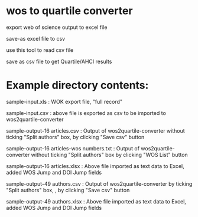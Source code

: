 # wos to quartile converter
export web of science output to excel file

save-as excel file to csv

use this tool to read csv file

save as csv file to get Quartile/AHCI results

# Example directory contents:
sample-input.xls : WOK export file, "full record"

sample-input.csv : above file is exported as csv to be imported to wos2quartile-converter

sample-output-16 articles.csv : Output of wos2quartile-converter without ticking "Split authors" box, by clicking "Save csv" button

sample-output-16 articles-wos numbers.txt : Output of wos2quartile-converter without ticking "Split authors" box by clicking "WOS List" button

sample-output-16 articles.xlsx : Above file imported as text data to Excel, added WOS Jump and DOI Jump fields

sample-output-49 authors.csv : Output of wos2quartile-converter by ticking "Split authors" box, , by clicking "Save csv" button

sample-output-49 authors.xlsx : Above file imported as text data to Excel, added WOS Jump and DOI Jump fields


